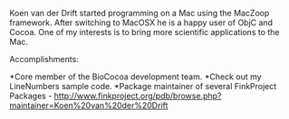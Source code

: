  

Koen van der Drift started programming on a Mac using the MacZoop framework. After switching to MacOSX he is a happy user of ObjC and Cocoa. One of my interests is to bring more scientific applications to the Mac.


Accomplishments:

*Core member of the BioCocoa development team.
*Check out my LineNumbers sample code.
*Package maintainer of several FinkProject Packages - http://www.finkproject.org/pdb/browse.php?maintainer=Koen%20van%20der%20Drift
